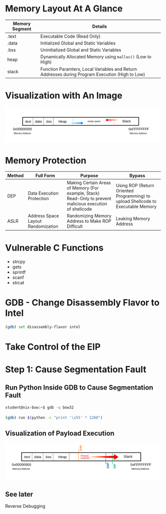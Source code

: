 # Memory Layout At A Glance

| Memory Segment | Details |
| -------------- | ------- |
| .text          | Executable Code (Read Only) |
| .data          | Initialized Global and Static Variables |
| .bss          | Uninitialized Global and Static Variables |
| heap | Dynamically Allocated Memory using `malloc()` (Low to High) |
| stack | Function Paramters, Local Variables and Return Addresses during Program Execution (High to Low) |


# Visualization with An Image
![alt text](image.png)


# Memory Protection

| Method | Full Form | Purpose | Bypass
| -- | -- | -- | -- |
| DEP | Data Execution Protection | Making Certain Areas of Memory (For example, Stack) Read-Only to prevent malicious execution of shellcode | Using ROP (Return Oriented Programming) to upload Shellcode to Executable Memory |
| ASLR | Address Space Layout Randomization | Randomizing Memory Address to Make ROP Difficult | Leaking Memory Address

# Vulnerable C Functions
- strcpy
- gets
- sprintf
- scanf
- strcat

# GDB - Change Disassembly Flavor to Intel
```bash
(gdb) set disassembly-flavor intel
```

# Take Control of the EIP
# Step 1: Cause Segmentation Fault
## Run Python Inside GDB to Cause Segmentation Fault
```bash
student@nix-bow:~$ gdb -q bow32

(gdb) run $(python -c "print '\x55' * 1200")
```

## Visualization of Payload Execution
![alt text](image-1.png)
 

## See later
Reverse Debugging